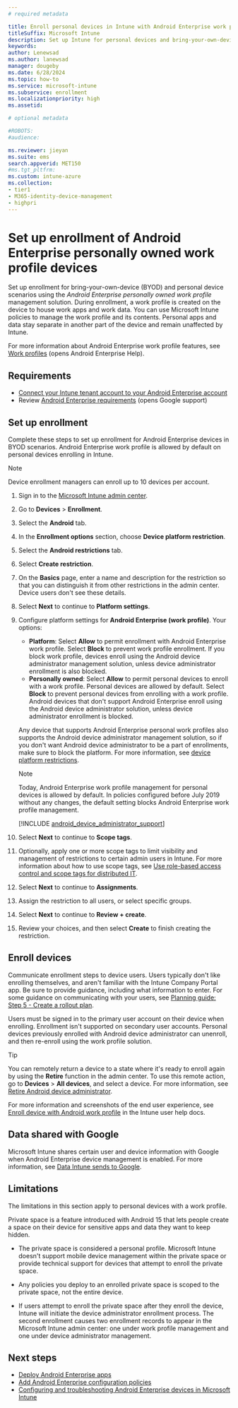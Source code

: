 ```yaml
---
# required metadata

title: Enroll personal devices in Intune with Android Enterprise work profile management 
titleSuffix: Microsoft Intune
description: Set up Intune for personal devices and bring-your-own-device scenarios using Android Enterprise work profile management. 
keywords:
author: Lenewsad
ms.author: lanewsad
manager: dougeby
ms.date: 6/28/2024
ms.topic: how-to
ms.service: microsoft-intune
ms.subservice: enrollment
ms.localizationpriority: high
ms.assetid: 

# optional metadata

#ROBOTS:
#audience:

ms.reviewer: jieyan
ms.suite: ems
search.appverid: MET150
#ms.tgt_pltfrm:
ms.custom: intune-azure
ms.collection:
- tier1
- M365-identity-device-management
- highpri
---
```


# Set up enrollment of Android Enterprise personally owned work profile devices

Set up enrollment for bring-your-own-device (BYOD) and personal device scenarios using the *Android Enterprise personally owned work profile* management solution. During enrollment, a work profile is created on the device to house work apps and work data. You can use Microsoft Intune policies to manage the work profile and its contents. Personal apps and data stay separate in another part of the device and remain unaffected by Intune. 

For more information about Android Enterprise work profile features, see [Work profiles](https://support.google.com/work/android/answer/9563584) (opens Android Enterprise Help).  

## Requirements  
* [Connect your Intune tenant account to your Android Enterprise account](connect-intune-android-enterprise.md)
* Review [Android Enterprise requirements](https://support.google.com/work/android/answer/6174145?hl=en&ref_topic=6151012) (opens Google support)   

## Set up enrollment  

Complete these steps to set up enrollment for Android Enterprise devices in BYOD scenarios. Android Enterprise work profile is allowed by default on personal devices enrolling in Intune. 

> [!NOTE]
> Device enrollment managers can enroll up to 10 devices per account.     

1. Sign in to the [Microsoft Intune admin center](https://go.microsoft.com/fwlink/?linkid=2109431).  
2. Go to **Devices** > **Enrollment**.  
3. Select the **Android** tab.  
4. In the **Enrollment options** section, choose **Device platform restriction**.
5. Select the **Android restrictions** tab.  
6. Select **Create restriction**.  
7. On the **Basics** page, enter a name and description for the restriction so that you can distinguish it from other restrictions in the admin center. Device users don't see these details. 
8. Select **Next** to continue to **Platform settings**.  
9. Configure platform settings for **Android Enterprise (work profile)**. Your options:    
    - **Platform**: Select **Allow** to permit enrollment with Android Enterprise work profile. Select **Block** to prevent work profile enrollment. If you block work profile, devices enroll using the Android device administrator management solution, unless device administrator enrollment is also blocked.  
    - **Personally owned**: Select **Allow** to permit personal devices to enroll with a work profile. Personal devices are allowed by default. Select **Block** to prevent personal devices from enrolling with a work profile. Android devices that don't support Android Enterprise enroll using the Android device administrator solution, unless device administrator enrollment is blocked.  

   Any device that supports Android Enterprise personal work profiles also supports the Android device administrator management solution, so if you don't want Android device administrator to be a part of enrollments, make sure to block the platform. For more information, see [device platform restrictions](create-device-platform-restrictions.md#best-practice---android-platform-restrictions).  

     > [!NOTE]
     > Today, Android Enterprise work profile management for personal devices is allowed by default. In policies configured before July 2019 without any changes, the default setting blocks Android Enterprise work profile management.    

     [!INCLUDE [android_device_administrator_support](../includes/android-device-administrator-support.md)]  
     
10. Select **Next** to continue to **Scope tags**.    
11. Optionally, apply one or more scope tags to limit visibility and management of restrictions to certain admin users in Intune. For more information about how to use scope tags, see [Use role-based access control and scope tags for distributed IT](../fundamentals/scope-tags.md).     
12. Select **Next** to continue to **Assignments**. 
13. Assign the restriction to all users, or select specific groups.  
14. Select **Next** to continue to **Review + create**.  
15. Review your choices, and then select **Create** to finish creating the restriction.  

## Enroll devices  
Communicate enrollment steps to device users. Users typically don't like enrolling themselves, and aren't familiar with the Intune Company Portal app. Be sure to provide guidance, including what information to enter. For some guidance on communicating with your users, see [Planning guide: Step 5 - Create a rollout plan](../fundamentals/intune-planning-guide.md#step-5---create-a-rollout-plan).  

Users must be signed in to the primary user account on their device when enrolling. Enrollment isn't supported on secondary user accounts. Personal devices previously enrolled with Android device administrator can unenroll, and then re-enroll using the work profile solution.  

> [!TIP]
> You can remotely return a device to a state where it's ready to enroll again by using the **Retire** function in the admin center. To use this remote action, go to **Devices** > **All devices**, and select a device. For more information, see [Retire Android device administrator](../remote-actions/devices-wipe.md#android-device-administrator).    

For more information and screenshots of the end user experience, see [Enroll device with Android work profile](../user-help/enroll-device-android-work-profile.md) in the Intune user help docs.    

## Data shared with Google  

Microsoft Intune shares certain user and device information with Google when Android Enterprise device management is enabled. For more information, see [Data Intune sends to Google](../protect/data-intune-sends-to-google.md).  

## Limitations 

The limitations in this section apply to personal devices with a work profile.    

Private space is a feature introduced with Android 15 that lets people create a space on their device for sensitive apps and data they want to keep hidden.   

 * The private space is considered a personal profile. Microsoft Intune doesn't support mobile device management within the private space or provide technical support for devices that attempt to enroll the private space.   

 * Any policies you deploy to an enrolled private space is scoped to the private space, not the entire device.      

 * If users attempt to enroll the private space after they enroll the device, Intune will initiate the device administrator enrollment process. The second enrollment causes two enrollment records to appear in the Microsoft Intune admin center: one under work profile management and one under device administrator management. 

## Next steps
- [Deploy Android Enterprise apps](../apps/apps-add-android-for-work.md)
- [Add Android Enterprise configuration policies](../configuration/device-profiles.md) 
- [Configuring and troubleshooting Android Enterprise devices in Microsoft Intune](https://support.microsoft.com/help/4476974)

